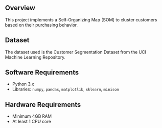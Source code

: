 ## Overview
This project implements a Self-Organizing Map (SOM) to cluster customers based on their purchasing behavior.

## Dataset
The dataset used is the Customer Segmentation Dataset from the UCI Machine Learning Repository.

## Software Requirements
- Python 3.x
- Libraries: `numpy`, `pandas`, `matplotlib`, `sklearn`, `minisom`

## Hardware Requirements
- Minimum 4GB RAM
- At least 1 CPU core

